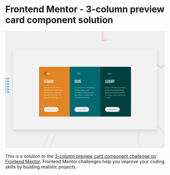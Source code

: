 # Frontend Mentor - 3-column preview card component solution

![Design preview for the 3-column preview card component coding challenge](./design/desktop-preview.jpg)

This is a solution to the [3-column preview card component challenge on Frontend Mentor](https://www.frontendmentor.io/challenges/3column-preview-card-component-pH92eAR2-). Frontend Mentor challenges help you improve your coding skills by building realistic projects. 